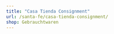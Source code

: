 ```yaml
---
title: "Casa Tienda Consignment"
url: /santa-fe/casa-tienda-consignment/
shop: Gebrauchtwaren
---
```

